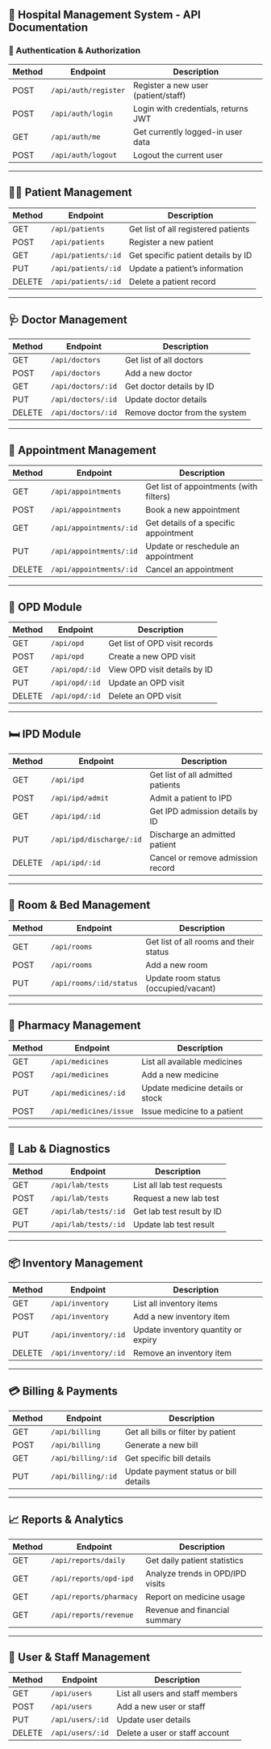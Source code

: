 
## 🏥 Hospital Management System - API Documentation

### 🔐 Authentication & Authorization

| Method | Endpoint              | Description                         |
|--------|-----------------------|-------------------------------------|
| POST   | `/api/auth/register`  | Register a new user (patient/staff) |
| POST   | `/api/auth/login`     | Login with credentials, returns JWT |
| GET    | `/api/auth/me`        | Get currently logged-in user data   |
| POST   | `/api/auth/logout`    | Logout the current user             |

---

## 🧍‍♂️ Patient Management

| Method | Endpoint              | Description                          |
|--------|-----------------------|--------------------------------------|
| GET    | `/api/patients`       | Get list of all registered patients  |
| POST   | `/api/patients`       | Register a new patient               |
| GET    | `/api/patients/:id`   | Get specific patient details by ID   |
| PUT    | `/api/patients/:id`   | Update a patient’s information       |
| DELETE | `/api/patients/:id`   | Delete a patient record              |

---

## 🩺 Doctor Management

| Method | Endpoint              | Description                        |
|--------|-----------------------|------------------------------------|
| GET    | `/api/doctors`        | Get list of all doctors            |
| POST   | `/api/doctors`        | Add a new doctor                   |
| GET    | `/api/doctors/:id`    | Get doctor details by ID           |
| PUT    | `/api/doctors/:id`    | Update doctor details              |
| DELETE | `/api/doctors/:id`    | Remove doctor from the system      |

---

## 📅 Appointment Management

| Method | Endpoint                     | Description                               |
|--------|------------------------------|-------------------------------------------|
| GET    | `/api/appointments`          | Get list of appointments (with filters)   |
| POST   | `/api/appointments`          | Book a new appointment                    |
| GET    | `/api/appointments/:id`      | Get details of a specific appointment     |
| PUT    | `/api/appointments/:id`      | Update or reschedule an appointment       |
| DELETE | `/api/appointments/:id`      | Cancel an appointment                     |

---

## 🏥 OPD Module

| Method | Endpoint           | Description                    |
|--------|--------------------|--------------------------------|
| GET    | `/api/opd`         | Get list of OPD visit records |
| POST   | `/api/opd`         | Create a new OPD visit         |
| GET    | `/api/opd/:id`     | View OPD visit details by ID   |
| PUT    | `/api/opd/:id`     | Update an OPD visit            |
| DELETE | `/api/opd/:id`     | Delete an OPD visit            |

---

## 🛏️ IPD Module

| Method | Endpoint                 | Description                         |
|--------|--------------------------|-------------------------------------|
| GET    | `/api/ipd`               | Get list of all admitted patients   |
| POST   | `/api/ipd/admit`         | Admit a patient to IPD              |
| GET    | `/api/ipd/:id`           | Get IPD admission details by ID     |
| PUT    | `/api/ipd/discharge/:id` | Discharge an admitted patient       |
| DELETE | `/api/ipd/:id`           | Cancel or remove admission record   |

---

## 🛌 Room & Bed Management

| Method | Endpoint                  | Description                             |
|--------|---------------------------|-----------------------------------------|
| GET    | `/api/rooms`              | Get list of all rooms and their status  |
| POST   | `/api/rooms`              | Add a new room                          |
| PUT    | `/api/rooms/:id/status`   | Update room status (occupied/vacant)    |

---

## 💊 Pharmacy Management

| Method | Endpoint                  | Description                            |
|--------|---------------------------|----------------------------------------|
| GET    | `/api/medicines`          | List all available medicines           |
| POST   | `/api/medicines`          | Add a new medicine                     |
| PUT    | `/api/medicines/:id`      | Update medicine details or stock       |
| POST   | `/api/medicines/issue`    | Issue medicine to a patient            |

---

## 🔬 Lab & Diagnostics

| Method | Endpoint               | Description                           |
|--------|------------------------|---------------------------------------|
| GET    | `/api/lab/tests`       | List all lab test requests            |
| POST   | `/api/lab/tests`       | Request a new lab test                |
| GET    | `/api/lab/tests/:id`   | Get lab test result by ID             |
| PUT    | `/api/lab/tests/:id`   | Update lab test result                |

---

## 📦 Inventory Management

| Method | Endpoint               | Description                           |
|--------|------------------------|---------------------------------------|
| GET    | `/api/inventory`       | List all inventory items              |
| POST   | `/api/inventory`       | Add a new inventory item              |
| PUT    | `/api/inventory/:id`   | Update inventory quantity or expiry   |
| DELETE | `/api/inventory/:id`   | Remove an inventory item              |

---

## 💳 Billing & Payments

| Method | Endpoint              | Description                             |
|--------|-----------------------|-----------------------------------------|
| GET    | `/api/billing`        | Get all bills or filter by patient      |
| POST   | `/api/billing`        | Generate a new bill                     |
| GET    | `/api/billing/:id`    | Get specific bill details               |
| PUT    | `/api/billing/:id`    | Update payment status or bill details   |

---

## 📈 Reports & Analytics

| Method | Endpoint                | Description                              |
|--------|-------------------------|------------------------------------------|
| GET    | `/api/reports/daily`    | Get daily patient statistics              |
| GET    | `/api/reports/opd-ipd`  | Analyze trends in OPD/IPD visits          |
| GET    | `/api/reports/pharmacy` | Report on medicine usage                  |
| GET    | `/api/reports/revenue`  | Revenue and financial summary             |

---

## 👥 User & Staff Management

| Method | Endpoint              | Description                        |
|--------|-----------------------|------------------------------------|
| GET    | `/api/users`          | List all users and staff members   |
| POST   | `/api/users`          | Add a new user or staff            |
| PUT    | `/api/users/:id`      | Update user details                |
| DELETE | `/api/users/:id`      | Delete a user or staff account     |
